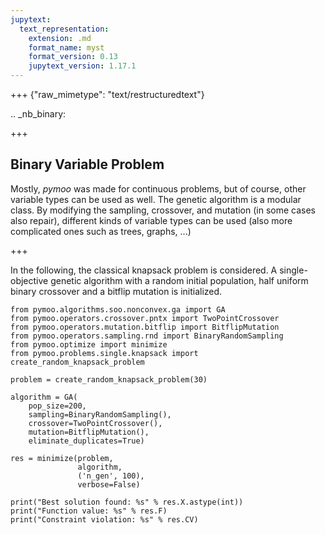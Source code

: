```yaml
---
jupytext:
  text_representation:
    extension: .md
    format_name: myst
    format_version: 0.13
    jupytext_version: 1.17.1
---
```


+++ {"raw_mimetype": "text/restructuredtext"}

.. _nb_binary:

+++

## Binary Variable Problem

Mostly, *pymoo* was made for continuous problems, but of course, other variable types can be used as well. The genetic algorithm is a modular class. By modifying the sampling, crossover, and mutation (in some cases also repair), different kinds of variable types can be used (also more complicated ones such as trees, graphs, ...)

+++

In the following, the classical knapsack problem is considered. A single-objective genetic algorithm with a random initial population, half uniform binary crossover and a bitflip mutation is initialized.

```{code-cell} ipython3
from pymoo.algorithms.soo.nonconvex.ga import GA
from pymoo.operators.crossover.pntx import TwoPointCrossover
from pymoo.operators.mutation.bitflip import BitflipMutation
from pymoo.operators.sampling.rnd import BinaryRandomSampling
from pymoo.optimize import minimize
from pymoo.problems.single.knapsack import create_random_knapsack_problem

problem = create_random_knapsack_problem(30)

algorithm = GA(
    pop_size=200,
    sampling=BinaryRandomSampling(),
    crossover=TwoPointCrossover(),
    mutation=BitflipMutation(),
    eliminate_duplicates=True)

res = minimize(problem,
               algorithm,
               ('n_gen', 100),
               verbose=False)

print("Best solution found: %s" % res.X.astype(int))
print("Function value: %s" % res.F)
print("Constraint violation: %s" % res.CV)

```
